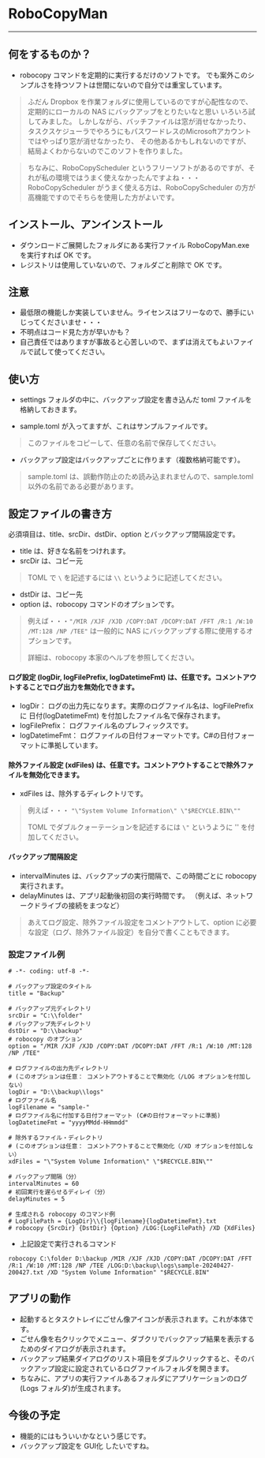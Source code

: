 # RoboCopyMan
---
## 何をするものか？

- robocopy コマンドを定期的に実行するだけのソフトです。
でも案外このシンプルさを持つソフトは世間にないので自分では重宝しています。

> ふだん Dropbox を作業フォルダに使用しているのですが心配性なので、定期的にローカルの NAS にバックアップをとりたいなと思い
いろいろ試してみました。
> しかしながら、バッチファイルは窓が消せなかったり、タスクスケジューラでやろうにもパスワードレスのMicrosoftアカウントではやっぱり窓が消せなかったり、
その他あるかもしれないのですが、結局よくわからないのでこのソフトを作りました。

> ちなみに、RoboCopyScheduler というフリーソフトがあるのですが、それが私の環境ではうまく使えなかったんですよね・・・
> RoboCopyScheduler がうまく使える方は、RoboCopyScheduler の方が高機能ですのでそちらを使用した方がよいです。

## インストール、アンインストール

- ダウンロードご展開したフォルダにある実行ファイル RoboCopyMan.exe を実行すれば OK です。
- レジストリは使用していないので、フォルダごと削除で OK です。

## 注意

- 最低限の機能しか実装していません。ライセンスはフリーなので、勝手にいじってくださいませ・・・
- 不明点はコード見た方が早いかも？
- 自己責任ではありますが事故ると心苦しいので、まずは消えてもよいファイルで試して使ってください。

## 使い方

- settings フォルダの中に、バックアップ設定を書き込んだ toml ファイルを格納しておきます。

- sample.toml が入ってますが、これはサンプルファイルです。
> このファイルをコピーして、任意の名前で保存してください。

- バックアップ設定はバックアップごとに作ります（複数格納可能です）。
> sample.toml は、誤動作防止のため読み込まれませんので、sample.toml 以外の名前である必要があります。

## 設定ファイルの書き方

必須項目は、title、srcDir、dstDir、option とバックアップ間隔設定です。

- title は、好きな名前をつけれます。
- srcDir は、コピー元
> TOML で `\` を記述するには `\\` というように記述してください。
- dstDir は、コピー先
- option は、robocopy コマンドのオプションです。
> 例えば・・・`"/MIR /XJF /XJD /COPY:DAT /DCOPY:DAT /FFT /R:1 /W:10 /MT:128 /NP /TEE"` は一般的に NAS にバックアップする際に使用するオプションです。
> 
> 詳細は、robocopy 本家のヘルプを参照してください。

#### ログ設定 (logDir, logFilePrefix, logDatetimeFmt) は、任意です。コメントアウトすることでログ出力を無効化できます。
- logDir： ログの出力先になります。実際のログファイル名は、logFilePrefix に 日付(logDatetimeFmt) を付加したファイル名で保存されます。
- logFilePrefix： ログファイル名のプレフィックスです。
- logDatetimeFmt： ログファイルの日付フォーマットです。C#の日付フォーマットに準拠しています。

#### 除外ファイル設定 (xdFiles) は、任意です。コメントアウトすることで除外ファイルを無効化できます。
- xdFiles は、除外するディレクトリです。
> 例えば・・・ `"\"System Volume Information\" \"$RECYCLE.BIN\""`
> 
> TOML でダブルクォーテーションを記述するには `\"` というように '\' を付加してください。

#### バックアップ間隔設定
- intervalMinutes は、バックアップの実行間隔で、この時間ごとに robocopy 実行されます。
- delayMinutes は、アプリ起動後初回の実行時間です。
（例えば、ネットワークドライブの接続をまつなど）

> あえてログ設定、除外ファイル設定をコメントアウトして、option に必要な設定（ログ、除外ファイル設定）を自分で書くこともできます。

### 設定ファイル例
```
# -*- coding: utf-8 -*-

# バックアップ設定のタイトル
title = "Backup"

# バックアップ元ディレクトリ
srcDir = "C:\\folder"
# バックアップ先ディレクトリ
dstDir = "D:\\backup"
# robocopy のオプション
option = "/MIR /XJF /XJD /COPY:DAT /DCOPY:DAT /FFT /R:1 /W:10 /MT:128 /NP /TEE"

# ログファイルの出力先ディレクトリ 
# (このオプションは任意： コメントアウトすることで無効化（/LOG オプションを付加しない）
logDir = "D:\\backup\\logs"
# ログファイル名
logFilename = "sample-"
# ログファイル名に付加する日付フォーマット (C#の日付フォーマットに準拠)
logDatetimeFmt = "yyyyMMdd-HHmmdd"

# 除外するファイル・ディレクトリ
# (このオプションは任意： コメントアウトすることで無効化（/XD オプションを付加しない）
xdFiles = "\"System Volume Information\" \"$RECYCLE.BIN\""

# バックアップ間隔（分）
intervalMinutes = 60
# 初回実行を遅らせるディレイ（分）
delayMinutes = 5

# 生成される robocopy のコマンド例
# LogFilePath = {LogDir}\\{logFilename}{logDatetimeFmt}.txt
# robocopy {SrcDir} {DstDir} {Option} /LOG:{LogFilePath} /XD {XdFiles}
```

- 上記設定で実行されるコマンド
```
robocopy C:\folder D:\backup /MIR /XJF /XJD /COPY:DAT /DCOPY:DAT /FFT /R:1 /W:10 /MT:128 /NP /TEE /LOG:D:\backup\logs\sample-20240427-200427.txt /XD "System Volume Information" "$RECYCLE.BIN"
```

## アプリの動作

- 起動するとタスクトレイにごせん像アイコンが表示されます。これが本体です。
- ごせん像を右クリックでメニュー、ダブクリでバックアップ結果を表示するためのダイアログが表示されます。
- バックアップ結果ダイアログのリスト項目をダブルクリックすると、そのバックアップ設定に設定されているログファイルフォルダを開きます。
- ちなみに、アプリの実行ファイルあるフォルダにアプリケーションのログ(Logs フォルダ)が生成されます。

## 今後の予定

- 機能的にはもういいかなという感じです。
- バックアップ設定を GUI化 したいですね。
